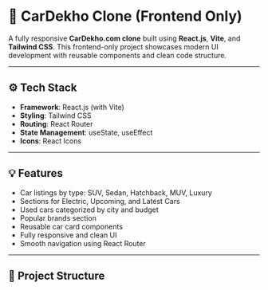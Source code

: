 # 🚗 CarDekho Clone (Frontend Only)

A fully responsive **CarDekho.com clone** built using **React.js**, **Vite**, and **Tailwind CSS**. This frontend-only project showcases modern UI development with reusable components and clean code structure.

---

## ⚙️ Tech Stack

- **Framework**: React.js (with Vite)
- **Styling**: Tailwind CSS
- **Routing**: React Router
- **State Management**: useState, useEffect
- **Icons**: React Icons

---

## 💡 Features

- Car listings by type: SUV, Sedan, Hatchback, MUV, Luxury  
- Sections for Electric, Upcoming, and Latest Cars  
- Used cars categorized by city and budget  
- Popular brands section  
- Reusable car card components  
- Fully responsive and clean UI  
- Smooth navigation using React Router

---

## 📁 Project Structure


